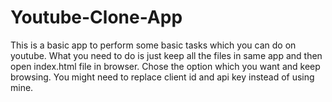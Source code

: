 # Youtube-Clone-App

This is a basic app to perform some basic tasks which you can do on youtube.
What you need to do is just keep all the files in same app and then open index.html file in browser.
Chose the option which you want and keep browsing.
You might need to replace client id and api key instead of using mine. 
